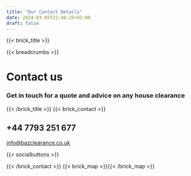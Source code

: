 ```yaml
---
title: "Our Contact Details"
date: 2024-03-05T22:48:25+01:00
draft: false
---
```


{{< brick_title >}}

{{< breadcrumbs >}}

# Contact us

### Get in touch for a quote and advice on any house clearance 
{{< /brick_title >}}
{{< brick_contact >}}

## +44 7793 251 677

info@bazclearance.co.uk 


{{< socialbuttons >}}

{{< /brick_contact >}}
{{< brick_map >}}{{< /brick_map >}}
